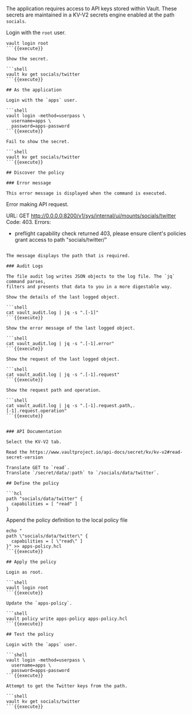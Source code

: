 The application requires access to API keys stored within Vault. These secrets
are maintained in a KV-V2 secrets engine enabled at the path `socials`.

Login with the `root` user.

```shell
vault login root
```{{execute}}

Show the secret.

```shell
vault kv get socials/twitter
```{{execute}}

## As the application

Login with the `apps` user.

```shell
vault login -method=userpass \
  username=apps \
  password=apps-password
```{{execute}}

Fail to show the secret.

```shell
vault kv get socials/twitter
```{{execute}}

## Discover the policy

### Error message

This error message is displayed when the command is executed.

```
Error making API request.

URL: GET http://0.0.0.0:8200/v1/sys/internal/ui/mounts/socials/twitter
Code: 403. Errors:

* preflight capability check returned 403, please ensure client's policies grant access to path "socials/twitter/"
```

The message displays the path that is required.

### Audit Logs

The file audit log writes JSON objects to the log file. The `jq` command parses,
filters and presents that data to you in a more digestable way.

Show the details of the last logged object.

```shell
cat vault_audit.log | jq -s ".[-1]"
```{{execute}}

Show the error message of the last logged object.

```shell
cat vault_audit.log | jq -s ".[-1].error"
```{{execute}}

Show the request of the last logged object.

```shell
cat vault_audit.log | jq -s ".[-1].request"
```{{execute}}

Show the request path and operation.

```shell
cat vault_audit.log | jq -s ".[-1].request.path,.[-1].request.operation"
```{{execute}}


### API Documentation

Select the KV-V2 tab.

Read the https://www.vaultproject.io/api-docs/secret/kv/kv-v2#read-secret-version

Translate GET to `read`.
Translate `/secret/data/:path` to `/socials/data/twitter`.

## Define the policy

```hcl
path "socials/data/twitter" {
  capabilities = [ "read" ]
}
```

Append the policy definition to the local policy file

```shell
echo "
path \"socials/data/twitter\" {
  capabilities = [ \"read\" ]
}" >> apps-policy.hcl
```{{execute}}

## Apply the policy

Login as root.

```shell
vault login root
```{{execute}}

Update the `apps-policy`.

```shell
vault policy write apps-policy apps-policy.hcl
```{{execute}}

## Test the policy

Login with the `apps` user.

```shell
vault login -method=userpass \
  username=apps \
  password=apps-password
```{{execute}}

Attempt to get the Twitter keys from the path.

```shell
vault kv get socials/twitter
```{{execute}}